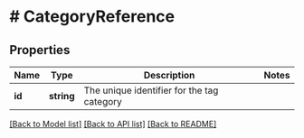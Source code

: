 # # CategoryReference

## Properties

Name | Type | Description | Notes
------------ | ------------- | ------------- | -------------
**id** | **string** | The unique identifier for the tag category |

[[Back to Model list]](../../README.md#models) [[Back to API list]](../../README.md#endpoints) [[Back to README]](../../README.md)
